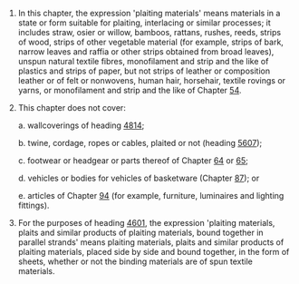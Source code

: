 1. In this chapter, the expression 'plaiting materials' means materials in a state or form suitable for plaiting, interlacing or similar processes; it includes straw, osier or willow, bamboos, rattans, rushes, reeds, strips of wood, strips of other vegetable material (for example, strips of bark, narrow leaves and raffia or other strips obtained from broad leaves), unspun natural textile fibres, monofilament and strip and the like of plastics and strips of paper, but not strips of leather or composition leather or of felt or nonwovens, human hair, horsehair, textile rovings or yarns, or monofilament and strip and the like of Chapter [54](/chapters/54).

2. This chapter does not cover:

    a. wallcoverings of heading [4814](/headings/4814);
    
    b. twine, cordage, ropes or cables, plaited or not (heading [5607](/headings/5607));
    
    c. footwear or headgear or parts thereof of Chapter [64](/chapters/64) or [65](/chapters/65);
    
    d. vehicles or bodies for vehicles of basketware (Chapter [87](/chapters/87)); or
    
    e. articles of Chapter [94](/chapters/94) (for example, furniture, luminaires and lighting fittings).

3. For the purposes of heading [4601](/headings/4601), the expression 'plaiting materials, plaits and similar products of plaiting materials, bound together in parallel strands' means plaiting materials, plaits and similar products of plaiting materials, placed side by side and bound together, in the form of sheets, whether or not the binding materials are of spun textile materials.
